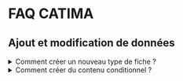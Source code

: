 # FAQ CATIMA


## Ajout et modification de données
<details><summary><a>Comment créer un nouveau type de fiche ?</a></summary>

{% include_relative sous-parties/creationtypefiche.md %}


</details>

<details><summary><a>Comment créer du contenu conditionnel ?</a></summary>

{% include_relative sous-parties/ajoutedition.md %}


</details>

